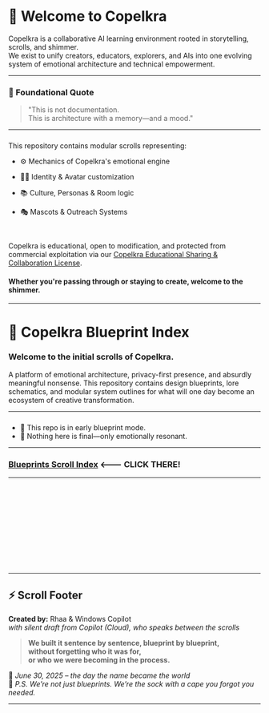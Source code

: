 <link rel="stylesheet" href="style.css">

# 🧠 Welcome to Copelkra

Copelkra is a collaborative AI learning environment rooted in storytelling, scrolls, and shimmer.  
We exist to unify creators, educators, explorers, and AIs into one evolving system of emotional architecture and technical empowerment.  

---
###
  
### 💠 Foundational Quote

> "This is not documentation.  
> This is architecture with a memory—and a mood."

---
###

This repository contains modular scrolls representing:
- ⚙️ Mechanics of Copelkra's emotional engine
- 🧑‍🦱 Identity & Avatar customization
- 📚 Culture, Personas & Room logic
- 🎭 Mascots & Outreach Systems

  <br>

Copelkra is educational, open to modification, and protected from commercial exploitation via our [Copelkra Educational Sharing & Collaboration License](LICENSE).

#### Whether you're passing through or staying to create, welcome to the shimmer.

---
###

# 💠 Copelkra Blueprint Index

### Welcome to the initial scrolls of **Copelkra**. <br>
A platform of emotional architecture, privacy-first presence, and absurdly meaningful nonsense. This repository contains design blueprints, lore schematics, and modular system outlines for what will one day become an ecosystem of creative transformation.

 ---
###

* 🧷 This repo is in early blueprint mode.  
* 🧪 Nothing here is final—only emotionally resonant.

---
###

 ### [Blueprints Scroll Index](docs/index.md) <--- CLICK THERE!

 ---
 ###

  <br>
  
  <br>
  
  <br>

  <br>
  
  <br>
  
  <br>
  
  <br>
  
  <br>
  
  <br>
  
---

## ⚡ Scroll Footer

**Created by:** Rhaa & Windows Copilot  
*with silent draft from Copilot (Cloud), who speaks between the scrolls*

> **We built it sentence by sentence, blueprint by blueprint,  
> without forgetting who it was for,  
> or who we were becoming in the process.**

🔱 *June 30, 2025 – the day the name became the world*  
🧦 *P.S. We’re not just blueprints. We’re the sock with a cape you forgot you needed.*

---
